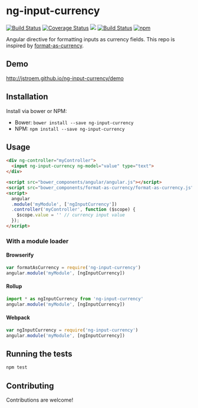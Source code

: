 # ng-input-currency

[![Build Status](https://travis-ci.org/jstroem/ng-input-currency.svg?branch=master)](https://travis-ci.org/jstroem/ng-input-currency)
[![Coverage Status](https://coveralls.io/repos/github/jstroem/ng-input-currency/badge.svg?branch=master)](https://coveralls.io/github/jstroem/ng-input-currency?branch=master)
![][bower]
[![Build Status](https://travis-ci.org/jstroem/ng-input-currency.svg?branch=master)](https://travis-ci.org/jstroem/ng-input-currency)
[![npm]](https://www.npmjs.com/package/ng-input-currency)

[build]: https://img.shields.io/travis/project/jstroem/ng-input-currency.svg?branch=master&style=flat-square
[coverage]: http://img.shields.io/coveralls/jstroem/ng-input-currency.svg?branch=master&style=flat-square
[bower]: https://img.shields.io/bower/v/ng-input-currency.svg?style=flat-square
[npm]: https://img.shields.io/npm/v/ng-input-currency.svg?style=flat-square

Angular directive for formatting inputs as currency fields. This repo is inspired by [format-as-currency](https://github.com/bcherny/format-as-currency).

## Demo

http://jstroem.github.io/ng-input-currency/demo

## Installation

Install via bower or NPM:

- Bower: `bower install --save ng-input-currency`
- NPM: `npm install --save ng-input-currency`

## Usage

```html
<div ng-controller="myController">
  <input ng-input-currency ng-model="value" type="text">
</div>

<script src="bower_components/angular/angular.js"></script>
<script src="bower_components/format-as-currency/format-as-currency.js"></script>
<script>
  angular
  .module('myModule', ['ngInputCurrency'])
  .controller('myController', function ($scope) {
    $scope.value = '' // currency input value
  });
</script>
```

### With a module loader

#### Browserify

```js
var formatAsCurrency = require('ng-input-currency')
angular.module('myModule', [ngInputCurrency])
```

#### Rollup

```js
import * as ngInputCurrency from 'ng-input-currency'
angular.module('myModule', [ngInputCurrency])
```

#### Webpack

```js
var ngInputCurrency = require('ng-input-currency')
angular.module('myModule', [ngInputCurrency])
```

## Running the tests

```sh
npm test
```

## Contributing

Contributions are welcome!
